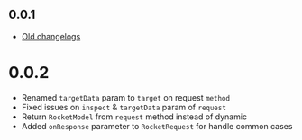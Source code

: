## 0.0.1

* [Old changelogs](https://pub.dev/packages/flutter_rocket/changelog)

# 0.0.2
* Renamed `targetData` param to `target` on request `method`
* Fixed issues on `inspect` & `targetData` param of `request`
* Return `RocketModel` from `request` method instead of dynamic
* Added `onResponse` parameter to `RocketRequest` for handle common cases